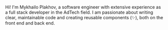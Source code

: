 Hi! 
I'm Mykhailo Plakhov, a software engineer with extensive experience as a full stack developer in the AdTech field. 
I am passionate about writing clear, maintainable code and creating reusable components (✨), both on the front end and back end.
<!--
**michae1/michae1** is a ✨ _special_ ✨ repository because its `README.md` (this file) appears on your GitHub profile.

Here are some ideas to get you started:

- 🔭 I’m currently working on ...
- 🌱 I’m currently learning ...
- 👯 I’m looking to collaborate on ...
- 🤔 I’m looking for help with ...
- 💬 Ask me about ...
- 📫 How to reach me: ...
- 😄 Pronouns: ...
- ⚡ Fun fact: ...
-->
